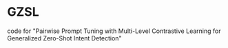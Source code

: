 # GZSL
code for "Pairwise Prompt Tuning with Multi-Level Contrastive Learning for Generalized Zero-Shot Intent Detection"
